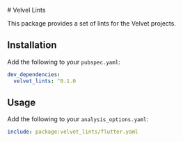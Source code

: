 # Velvel Lints

This package provides a set of lints for the Velvet projects.

## Installation

Add the following to your `pubspec.yaml`:

```yaml
dev_dependencies:
  velvet_lints: ^0.1.0
```

## Usage

Add the following to your `analysis_options.yaml`:

```yaml
include: package:velvet_lints/flutter.yaml
```
